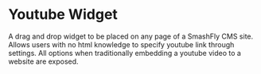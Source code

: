 # Youtube Widget
A drag and drop widget to be placed on any page of a SmashFly CMS site. Allows users with no html knowledge to specify youtube link through settings. All options when traditionally embedding a youtube video to a website are exposed.

